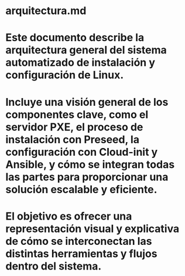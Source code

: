 # arquitectura.md
# Este documento describe la arquitectura general del sistema automatizado de instalación y configuración de Linux.
# Incluye una visión general de los componentes clave, como el servidor PXE, el proceso de instalación con Preseed, la configuración con Cloud-init y Ansible, y cómo se integran todas las partes para proporcionar una solución escalable y eficiente.
# El objetivo es ofrecer una representación visual y explicativa de cómo se interconectan las distintas herramientas y flujos dentro del sistema.
